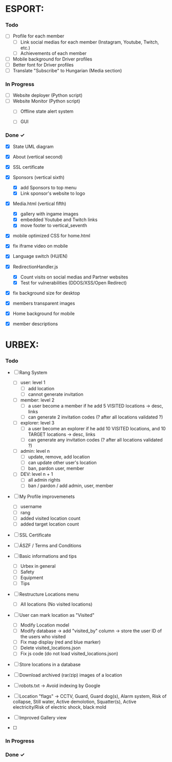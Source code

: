 # ESPORT:

### Todo

- [ ] Profile for each member
    - [ ] Link social medias for each member (Instagram, Youtube, Twitch, etc.)
    - [ ] Achievements of each member
- [ ] Mobile background for Driver profiles
- [ ] Better font for Driver profiles
- [ ] Translate "Subscribe" to Hungarian (Media section)

### In Progress

- [ ] Website deployer (Python script)
- [ ] Website Monitor (Python script)
    - [ ] Offline state alert system
    - [ ] GUI


### Done ✓
- [x] State UML diagram
- [x] About (vertical second)
- [x] SSL certificate
- [x]  Sponsors (vertical sixth)
    - [x] add Sponsors to top menu
    - [x] Link sponsor's website to logo
- [x] Media.html (vertical fifth)
    - [x] gallery with ingame images
    - [x] embedded Youtube and Twitch links
    - [x] move footer to vertical_seventh
- [x] mobile optimized CSS for home.html
- [x] fix iframe video on mobile
- [x] Language switch (HU/EN)
- [x] RedirectionHandler.js
    - [x] Count visits on social medias and Partner websites
    - [x] Test for vulnerabilities (DDOS/XSS/Open Redirect)
- [x] fix background size for desktop
- [x] members transparent images
- [x] Home background for mobile
- [x] member descriptions


# URBEX:

### Todo
- [ ] Rang System
    - [ ] user: level 1
        - [ ] add location
        - [ ] cannot generate invitation
    - [ ] member: level 2
        - [ ] a user become a member if he add 5 VISITED locations -> desc, links
        - [ ] can generate 2 invitation codes (? after all locations validated ?) 
    - [ ] explorer: level 3
        - [ ] a user become an explorer if he add 10 VISITED locations, and 10 TARGET locations -> desc, links
        - [ ] can generate any invitation codes (? after all locations validated ?) 
    - [ ] admin: level n
        - [ ] update, remove, add location
        - [ ] can update other user's location
        - [ ] ban, pardon user, member
    - [ ] DEV: level n + 1
        - [ ] all admin rights
        - [ ] ban / pardon / add admin, user, member

- [ ] My Profile improvemenets
    - [ ] username
    - [ ] rang
    - [ ] added visited location count
    - [ ] added target location count

- [ ] SSL Certificate
    
- [ ] ÁSZF / Terms and Conditions

- [ ] Basic informations and tips
    - [ ] Urbex in general
    - [ ] Safety
    - [ ] Equipment
    - [ ] Tips

- [ ] Restructure Locations menu
    - [ ] All locations (No visited locations)

 - [ ] User can mark location as "Visited"
     - [ ] Modify Location model
     - [ ] Modify database -> add "visited_by" column -> store the user ID of the users who visited
     - [ ] Fix map display (red and blue marker)
     - [ ] Delete visited_locations.json
     - [ ] Fix js code (do not load visited_locations.json)

- [ ] Store locations in a database

- [ ] Download archived (rar/zip) images of a location

- [ ] robots.txt -> Avoid indexing by Google

- [ ] Location "flags" -> CCTV, Guard, Guard dog(s), Alarm system, Risk of collapse, Still water, Active demolotion, Squatter(s), Active electricity/Risk of electric shock, black mold

- [ ] Improved Gallery view

- [ ] 
      
### In Progress

### Done ✓
